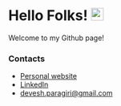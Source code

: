 # Hello Folks! <img src="https://media.giphy.com/media/hvRJCLFzcasrR4ia7z/giphy.gif" width="25px">

Welcome to my Github page!


### Contacts
* [Personal website](https://andreagrigoletto.com/)
* [LinkedIn](https://www.linkedin.com/in/andrea-grigoletto/)
* devesh.paragiri@gmail.com

